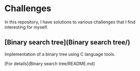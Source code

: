 # Challenges

In this repository, I have solutions to various challenges that I find interesting for myself.

## [Binary search tree](Binary search tree/)

Implementation of a binary tree using C language tools.


[For details](Binary search tree/README.md)



